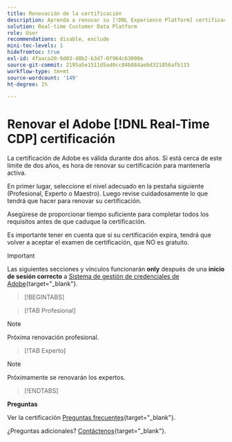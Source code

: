 ```yaml
---
title: Renovación de la certificación
description: Aprenda a renovar su [!DNL Experience Platform] certificación en [!DNL Real-Time Customer Data Platform].
solution: Real-time Customer Data Platform
role: User
recommendations: disable, exclude
mini-toc-levels: 1
hidefromtoc: true
exl-id: 4faaca20-9d03-48b2-b3d7-0f964c63000e
source-git-commit: 2195a5e1511d5ad0cc84b884aebd321856afb115
workflow-type: tm+mt
source-wordcount: '149'
ht-degree: 1%

---
```


# Renovar el Adobe [!DNL Real-Time CDP] certificación

La certificación de Adobe es válida durante dos años. Si está cerca de este límite de dos años, es hora de renovar su certificación para mantenerla activa.

En primer lugar, seleccione el nivel adecuado en la pestaña siguiente (Profesional, Experto o Maestro). Luego revise cuidadosamente lo que tendrá que hacer para renovar su certificación.

Asegúrese de proporcionar tiempo suficiente para completar todos los requisitos antes de que caduque la certificación.

Es importante tener en cuenta que si su certificación expira, tendrá que volver a aceptar el examen de certificación, que NO es gratuito.

>[!IMPORTANT]
>
>Las siguientes secciones y vínculos funcionarán **only** después de una **inicio de sesión correcto** a [Sistema de gestión de credenciales de Adobe](http://www.certmetrics.com/adobe){target="_blank"}.

>[!BEGINTABS]

>[!TAB Profesional]

>[!NOTE]
>
>Próxima renovación profesional.

>[!TAB Experto]

>[!NOTE]
>
>Próximamente se renovarán los expertos.

>[!ENDTABS]

**Preguntas**

Ver la certificación [Preguntas frecuentes](https://experienceleague.adobe.com/docs/certification/certification/faq.html?lang=en){target="_blank"}.

¿Preguntas adicionales? [Contáctenos](mailto:certif@adobe.com){target="_blank"}.
